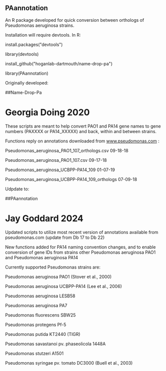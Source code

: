 ## PAannotation

An R package developed for quick conversion between orthologs of Pseudomonas aeruginosa strains.

Installation will require devtools. In R:

install.packages("devtools")

library(devtools)

install_github("hoganlab-dartmouth/name-drop-pa")

library(PAannotation)


Originally developed:


##Name-Drop-Pa

# Georgia Doing 2020

These scripts are meant to help convert PAO1 and PA14 gene names to gene numbers (PAXXXX or PA14_XXXXX) and back, within and between strains.


Functions reply on annotations downloaded from www.pseudomonas.com :

Pseudomonas_aeruginosa_PAO1_107_orthologs.csv 		09-18-18

Pseudomonas_aeruginosa_PAO1_107.csv 				09-17-18

Pseudomonas_aeruginosa_UCBPP-PA14_109 				01-07-19

Pseudomonas_aeruginosa_UCBPP-PA14_109_orthologs 	07-09-18


Udpdate to:

##PAannotation

# Jay Goddard 2024

Updated scripts to utilize most recent version of annotations available from pseudomonas.com (update from Db 17 to Db 22)

New functions added for PA14 naming convention changes, and to enable conversion of gene IDs from strains other Pseudomonas aeruginosa PAO1 and Pseudomonas aeruginosa PA14


Currently supported Pseudomonas strains are:

Pseudomonas aeruginosa PAO1 (Stover et al., 2000)

Pseudomonas aeruginosa UCBPP-PA14 (Lee et al., 2006)

Pseudomonas aeruginosa LESB58 

Pseudomonas aeruginosa PA7

Pseudomonas fluorescens SBW25

Pseudomonas protegens Pf-5

Pseudomonas putida KT2440 (TIGR)

Pseudomonas savastanoi pv. phaseolicola 1448A

Pseudomonas stutzeri A1501

Pseudomonas syringae pv. tomato DC3000 (Buell et al., 2003)

